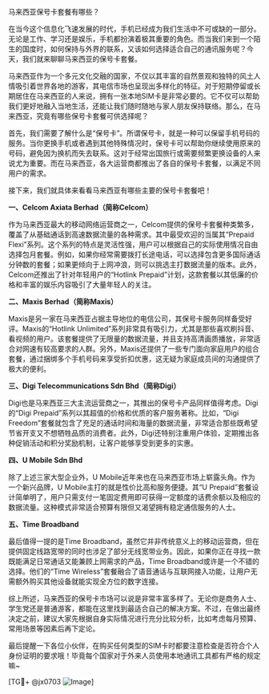 马来西亚保号卡套餐有哪些？

在当今这个信息化飞速发展的时代，手机已经成为我们生活中不可或缺的一部分。无论是工作、学习还是娱乐，手机都扮演着极其重要的角色。而当我们来到一个陌生的国度时，如何保持与外界的联系，又该如何选择适合自己的通讯服务呢？今天，我们就来聊聊马来西亚的保号卡套餐。

马来西亚作为一个多元文化交融的国家，不仅以其丰富的自然景观和独特的风土人情吸引着世界各地的游客，其电信市场也呈现出多样化的特征。对于短期停留或长期居住在马来西亚的人来说，拥有一张本地SIM卡是非常必要的。它不仅可以帮助我们更好地融入当地生活，还能让我们随时随地与家人朋友保持联络。那么，在马来西亚，究竟有哪些保号卡套餐可供选择呢？

首先，我们需要了解什么是“保号卡”。所谓保号卡，就是一种可以保留手机号码的服务。当你更换手机或者遇到其他特殊情况时，保号卡可以帮助你继续使用原来的号码，避免因为换机而失去联系。这对于经常出国旅行或需要频繁更换设备的人来说尤为重要。而在马来西亚，各大运营商都推出了各自的保号卡套餐，以满足不同用户的需求。

接下来，我们就具体来看看马来西亚有哪些主要的保号卡套餐吧！

**一、Celcom Axiata Berhad（简称Celcom）**

作为马来西亚最大的移动网络运营商之一，Celcom提供的保号卡套餐种类繁多，覆盖了从基础通话到高速数据流量的各种需求。其中最受欢迎的当属其“Prepaid Flexi”系列。这个系列的特点是灵活性强，用户可以根据自己的实际使用情况自由选择包月套餐。例如，如果你经常需要拨打长途电话，可以选择包含更多国际通话分钟数的套餐；如果更倾向于上网冲浪，则可以挑选主打数据流量的版本。此外，Celcom还推出了针对年轻用户的“Hotlink Prepaid”计划，这款套餐以其低廉的价格和丰富的娱乐内容吸引了大量年轻人的关注。

**二、Maxis Berhad（简称Maxis）**

Maxis是另一家在马来西亚占据主导地位的电信公司，其保号卡服务同样备受好评。Maxis的“Hotlink Unlimited”系列非常具有吸引力，尤其是那些喜欢刷抖音、看视频的用户。该套餐提供了无限量的数据流量，并且支持高清画质播放，非常适合对网速有较高要求的人群。另外，Maxis还提供了一些专门面向家庭用户的组合套餐，通过捆绑多个手机号码来享受折扣优惠，这无疑为家庭成员间的沟通提供了极大的便利。

**三、Digi Telecommunications Sdn Bhd（简称Digi）**

Digi也是马来西亚三大主流运营商之一，其推出的保号卡产品同样值得考虑。Digi的“Digi Prepaid”系列以其超值的价格和优质的客户服务著称。比如，“Digi Freedom”套餐就包含了充足的通话时间和海量的数据流量，非常适合那些既希望节省开支又不想牺牲品质的消费者。此外，Digi还特别注重用户体验，定期推出各种促销活动和积分奖励机制，让客户能够享受到更多的实惠。

**四、U Mobile Sdn Bhd**

除了上述三家大型企业外，U Mobile近年来也在马来西亚市场上崭露头角。作为一个新兴品牌，U Mobile主打的就是性价比高和服务便捷。其“U Prepaid”套餐设计简单明了，用户只需支付一笔固定费用即可获得一定额度的话费余额以及相应的数据流量。这种模式非常适合预算有限但又渴望拥有稳定通信服务的人士。

**五、Time Broadband**

最后值得一提的是Time Broadband，虽然它并非传统意义上的移动运营商，但在提供固定线路宽带的同时也涉足了部分无线宽带业务。因此，如果你正在寻找一款既能满足日常通话又能兼顾上网需求的产品，Time Broadband或许是一个不错的选择。他们的“Time Wireless”套餐融合了语音通话与互联网接入功能，让用户无需额外购买其他设备就能实现全方位的数字连接。

综上所述，马来西亚的保号卡市场可以说是非常丰富多样了。无论你是商务人士、学生党还是普通游客，都能在这里找到最适合自己的解决方案。不过，在做出最终决定之前，建议大家先根据自身实际情况进行充分比较分析，比如考虑每月预算、常用场景等因素后再下定论。

最后提醒一下各位小伙伴，在购买任何类型的SIM卡时都要注意检查是否符合个人身份证明的要求哦！毕竟每个国家对于外来人员使用本地通讯工具都有严格的规定嘛~

[TG💪+ @jx0703 ![Image](https://github.com/user-attachments/assets/dbca1d08-cadb-493c-b0ec-ad6f7a83f270)]